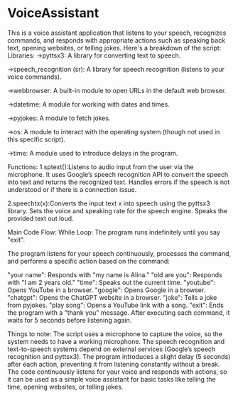 # VoiceAssistant
This is a voice assistant application that listens to your speech, recognizes commands, and responds with appropriate actions such as speaking back text, opening websites, or telling jokes.
Here's a breakdown of the script:
Libraries:
->pyttsx3: A library for converting text to speech.

->speech_recognition (sr): A library for speech recognition (listens to your voice commands).

->webbrowser: A built-in module to open URLs in the default web browser.

->datetime: A module for working with dates and times.

->pyjokes: A module to fetch jokes.

->os: A module to interact with the operating system (though not used in this specific script).

->time: A module used to introduce delays in the program.



Functions:
  1.sptext():Listens to audio input from the user via the microphone.
It uses Google’s speech recognition API to convert the speech into text and returns the recognized text.
Handles errors if the speech is not understood or if there is a connection issue.


  2.speechtx(x):Converts the input text x into speech using the pyttsx3 library.
Sets the voice and speaking rate for the speech engine.
Speaks the provided text out loud.

Main Code Flow:
  While Loop:
  The program runs indefinitely until you say "exit".

  The program listens for your speech continuously, processes the command, and performs a specific action based on the command:
  
  "your name": Responds with "my name is Alina."
  "old are you": Responds with "I am 2 years old."
  "time": Speaks out the current time.
  "youtube": Opens YouTube in a browser.
  "google": Opens Google in a browser.
  "chatgpt": Opens the ChatGPT website in a browser.
  "joke": Tells a joke from pyjokes.
  "play song": Opens a YouTube link with a song.
  "exit": Ends the program with a "thank you" message.
  After executing each command, it waits for 5 seconds before listening again.

Things to note:
The script uses a microphone to capture the voice, so the system needs to have a working microphone.
The speech recognition and text-to-speech systems depend on external services (Google’s speech recognition and pyttsx3).
The program introduces a slight delay (5 seconds) after each action, preventing it from listening constantly without a break.
The code continuously listens for your voice and responds with actions, so it can be used as a simple voice assistant for basic tasks like telling the time, opening websites, or telling jokes.
